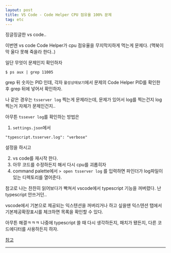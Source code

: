 ```yaml
---
layout: post
title: VS Code - Code Helper CPU 점유율 100% 문제
tag: etc
---
```


징글징글한 vs code..

이번엔 vs code Code Helper가 cpu 점유율을 무지막지하게 먹는게 문제다.
(맥북이 막 울다 못해 죽을라 한다..)

일단 무엇이 문제인지 확인하자

```
$ ps aux | grep 11005
```

grep 뒤 숫자는 PID 인데, 각자 `활성상태보기`에서 문제의 Code Helper PID를 확인한 후 grep 뒤에 넣어서 확인하자.

나 같은 경우는 `tsserver log` 찍는게 문제라는데, 문제가 있어서 log를 찍는건지 log 찍는거 자체가 문제인건지..

아무튼 `tssever log`를 확인하는 방법은 

1. `settings.json`에서 
```
"typescript.tsserver.log": "verbose"
```
설정을 하시고  

2. vs code를 재시작 한다.  
3. 아무 코드를 수정하든지 해서 다시 cpu를 괴롭히자  
4. command palette에서 `> open tsserver log` 를 입력하면 파인더가 log파일이 있는 디렉토리를 열어준다.

참고로 나는 찬찬히 읽어보다가 빡쳐서 vscode에서 typescript 기능을 꺼버렸다. 난 typescript 안쓰거던..

vscode에서 기본으로 제공되는 익스텐션을 꺼버리거나 하고 싶을땐 익스텐션 탭에서 기본제공확장표시를 체크하면 목록을 확인할 수 있다.

아무튼 해결ㅋㅋㅋ 나중에 typescript 쓸 때 다시 생각하든지, 패치가 됐든지, 다른 코드에디터를 사용하든지 하자.

<a href="https://github.com/Microsoft/TypeScript/issues/26968" target="_sub">참고</a>

---